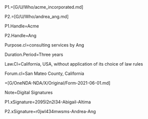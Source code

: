 P1.=[G/U/Who/acme_incorporated.md]

P2.=[G/U/Who/andrea_ang.md]

P1.Handle=Acme

P2.Handle=Ang

Purpose.cl=consulting services by Ang

Duration.Period=Three years

Law.Cl=California, USA, without application of its choice of law rules

Forum.cl=San Mateo County, California

=[G/OneNDA-NDA/X/Original/Form-2021-06-01.md]

Note=Digital Signatures

P1.xSignature=2095l2n2l34-Abigail-Altima

P2.xSignature=r0jwl434mwsms-Andrea-Ang
